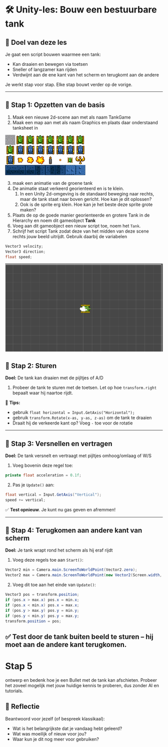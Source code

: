 # 🛠️ Unity-les: Bouw een bestuurbare tank

## 🎯 Doel van deze les
Je gaat een script bouwen waarmee een tank:
- Kan draaien en bewegen via toetsen
- Sneller of langzamer kan rijden
- Verdwijnt aan de ene kant van het scherm en terugkomt aan de andere

Je werkt stap voor stap. Elke stap bouwt verder op de vorige.

---

## 🔹 Stap 1: Opzetten van de basis
1. Maak een nieuwe 2d-scene aan met als naam TankGame
2. Maak een map aan met als naam Graphics en plaats daar onderstaand tanksheet in

<img src="images/tanksheet.png">

3. maak een animatie van de groene tank
4. De animatie staat verkeerd georienteerd en is te klein. 
   1. In een Unity 2d-omgeving is de standaard beweging naar rechts, maar de tank staat naar boven gericht. Hoe kan je dit oplossen?
   2. Ook is de sprite erg klein. Hoe kan je het beste deze sprite grote maken?
5. Plaats de op de goede manier georienteerde en grotere Tank in de Hierarchy en noem dit gameobject **Tank**
6. Voeg aan dit gameobject een nieuw script toe, noem het `Tank`.
7. Schrijf het script Tank zodat deze van het midden van deze scene rechts jouw beeld uitrijdt. Gebruik daarbij de variabelen
```` csharp
Vector3 velocity;
Vector3 direction;
float speed;
````
<img src="images/GoRight.gif">


## 🔹 Stap 2: Sturen
**Doel:** De tank kan draaien met de pijltjes of A/D

1. Probeer de tank te sturen met de toetsen. Let op hoe `transform.right` bepaalt waar hij naartoe rijdt.

📌 **Tips:** 
- gebruik ```` float horizontal = Input.GetAxis("Horizontal"); ````
- gebruik ```` transform.Rotate(x-as, y-as, z-as) ```` om de tank te draaien
- Draait hij de verkeerde kant op? Voeg `-` toe voor de rotatie

---

## 🔹 Stap 3: Versnellen en vertragen
**Doel:** De tank versnelt en vertraagt met pijltjes omhoog/omlaag of W/S

1. Voeg bovenin deze regel toe:
```csharp
private float acceleration = 0.1f;
```

2. Pas je `Update()` aan:

```csharp
float vertical = Input.GetAxis("Vertical");
speed += vertical;
```


✅ **Test opnieuw**. Je kunt nu gas geven en afremmen!

---

## 🔹 Stap 4: Terugkomen aan andere kant van scherm
**Doel:** Je tank wrapt rond het scherm als hij eraf rijdt

1. Voeg deze regels toe aan `Start()`:
```csharp
Vector2 min = Camera.main.ScreenToWorldPoint(Vector2.zero);
Vector2 max = Camera.main.ScreenToWorldPoint(new Vector2(Screen.width, Screen.height));
```

2. Voeg dit toe aan het einde van `Update()`:

```csharp
Vector3 pos = transform.position;
if (pos.x > max.x) pos.x = min.x;
if (pos.x < min.x) pos.x = max.x;
if (pos.y > max.y) pos.y = min.y;
if (pos.y < min.y) pos.y = max.y;
transform.position = pos;
```

✅ **Test** door de tank buiten beeld te sturen – hij moet aan de andere kant terugkomen.
---

# Stap 5
ontwerp en bedenk hoe je een Bullet met de tank kan afschieten. Probeer het zoveel mogelijk met jouw huidige kennis te proberen, dus zonder AI en tutorials.

## 📢 Reflectie
Beantwoord voor jezelf (of bespreek klassikaal):
- Wat is het belangrijkste dat je vandaag hebt geleerd?
- Wat was moeilijk of nieuw voor jou?
- Waar kun je dit nog meer voor gebruiken?